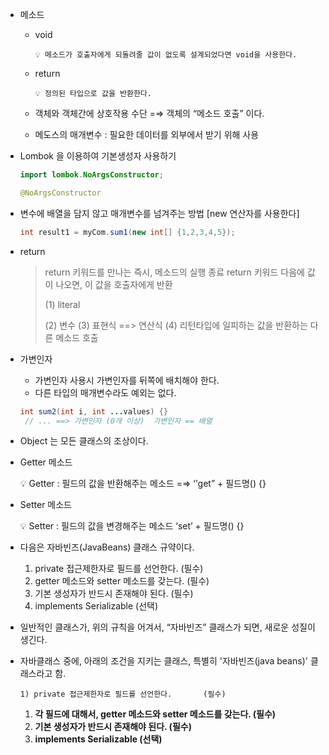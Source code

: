 - 메소드
    - void
        ```
        💡 메소드가 호출자에게 되돌려줄 값이 없도록 설계되었다면 void을 사용한다.
        
        ```
        
    - return
        
        ```
        💡 정의된 타입으로 값을 반환한다.
        ```
        
    - 객체와 객체간에 상호작용 수단 =⇒ 객체의 “메소드 호출” 이다.
    - 메도스의 매개변수 : 필요한 데이터를 외부에서 받기 위해 사용

- Lombok 을 이용하여 기본생성자 사용하기
    
    ```java
    import lombok.NoArgsConstructor;
    
    @NoArgsConstructor
    ```
    
- 변수에 배열을 담지 않고 매개변수를 넘겨주는 방법 [new 연산자를 사용한다]
    
    ```java
    int result1 = myCom.sum1(new int[] {1,2,3,4,5});
    ```
    
- return
    
    > 
    > 
    > 
    >  return 키워드를 만나는 즉시, 메소드의 실행 종료
    >  return 키워드 다음에 값이 나오면, 이 값을 호출자에게 반환
    > 
    > (1) literal
    > 
    > (2) 변수
    > (3) 표현식 ==> 연산식
    > (4) 리턴타입에 일피하는 값을 반환하는 다른 메소드 호출
    > 
- 가변인자
    - 가변인자 사용시 가변인자를 뒤쪽에 배치해야 한다.
    - 다른 타입의 매개변수라도 예외는 없다.
    
    ```java
    int sum2(int i, int ...values) {}
     // ... ==> 가변인자 (0개 이상)  가변인자 == 배열
    ```
    

 

- Object 는 모든 클래스의 조상이다.
- Getter 메소드
    
    <aside>
    💡 Getter : 필드의 값을 반환해주는 메소드 =⇒ ‘’get” + 필드명() {}
    
    </aside>
    
- Setter 메소드
    
    <aside>
    💡 Setter : 필드의 값을 변경해주는 메소드 ‘set’ + 필드명() {}
    
    </aside>
    
- 다음은 자바빈즈(JavaBeans) 클래스 규약이다.
    1. private 접근제한자로 필드를 선언한다.	        (필수)
    2. getter 메소드와 setter 메소드를 갖는다.	(필수)
    3. 기본 생성자가 반드시 존재해야 된다.	        (필수)
    4. implements Serializable	                                (선택)

- 일반적인 클래스가, 위의 규칙을 어겨서, “자바빈즈” 클래스가 되면, 새로운 성질이 생긴다.


- 자바클래스 중에, 아래의 조건을 지키는 클래스, 특별히
'자바빈즈(java beans)' 클래스라고 함.
    
    ```
    1) private 접근제한자로 필드를 선언한다.       (필수)
    
    ```
    
    1. **각 필드에 대해서, getter 메소드와 setter 메소드를 갖는다. (필수)**
    2. **기본 생성자가 반드시 존재해야 된다. (필수)**
    3. **implements Serializable (선택)**
